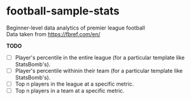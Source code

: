 # football-sample-stats
Beginner-level data analytics of premier league football\
Data taken from https://fbref.com/en/

**TODO**
- [ ] Player's percentile in the entire league (for a particular template like StatsBomb's). 
- [ ] Player's percentile withinin their team (for a particular template like StatsBomb's).  
- [ ] Top n players in the league at a specific metric. 
- [ ] Top n players in a team at a specific metric. 

